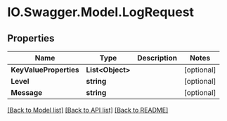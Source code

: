 # IO.Swagger.Model.LogRequest
## Properties

Name | Type | Description | Notes
------------ | ------------- | ------------- | -------------
**KeyValueProperties** | **List&lt;Object&gt;** |  | [optional] 
**Level** | **string** |  | [optional] 
**Message** | **string** |  | [optional] 

[[Back to Model list]](../README.md#documentation-for-models) [[Back to API list]](../README.md#documentation-for-api-endpoints) [[Back to README]](../README.md)

